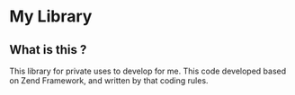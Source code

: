 # My Library

## What is this ?

This library for private uses to develop for me.
This code developed based on Zend Framework, and written by that coding rules.



